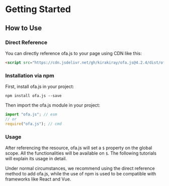 # Getting Started
## How to Use
### Direct Reference

You can directly reference ofa.js to your page using CDN like this:

```html
<script src="https://cdn.jsdelivr.net/gh/kirakiray/ofa.js@4.2.4/dist/ofa.js"></script>
```

### Installation via npm

First, install ofa.js in your project:

```shell
npm install ofa.js --save
```

Then import the ofa.js module in your project:

```javascript
import "ofa.js"; // esm
// or
require("ofa.js"); // cmd
```

### Usage

After referencing the resource, ofa.js will set a `$` property on the global scope. All the functionalities will be available on `$`. The following tutorials will explain its usage in detail.

Under normal circumstances, we recommend using the direct reference method to add ofa.js, while the use of npm is used to be compatible with frameworks like React and Vue.

